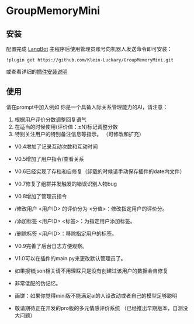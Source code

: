 # GroupMemoryMini

<!--
## 插件开发者详阅

### 开始

此仓库是 LangBot 插件模板，您可以直接在 GitHub 仓库中点击右上角的 "Use this template" 以创建你的插件。  
接下来按照以下步骤修改模板代码：

#### 修改模板代码

- 修改此文档顶部插件名称信息
- 将此文档下方的`<插件发布仓库地址>`改为你的插件在 GitHub· 上的地址
- 补充下方的`使用`章节内容
- 修改`main.py`中的`@register`中的插件 名称、描述、版本、作者 等信息
- 修改`main.py`中的`MyPlugin`类名为你的插件类名
- 将插件所需依赖库写到`requirements.txt`中
- 根据[插件开发教程](https://docs.langbot.app/plugin/dev/tutor.html)编写插件代码
- 删除 README.md 中的注释内容


#### 发布插件

推荐将插件上传到 GitHub 代码仓库，以便用户通过下方方式安装。   
欢迎[提issue](https://github.com/RockChinQ/LangBot/issues/new?assignees=&labels=%E7%8B%AC%E7%AB%8B%E6%8F%92%E4%BB%B6&projects=&template=submit-plugin.yml&title=%5BPlugin%5D%3A+%E8%AF%B7%E6%B1%82%E7%99%BB%E8%AE%B0%E6%96%B0%E6%8F%92%E4%BB%B6)，将您的插件提交到[插件列表](https://github.com/stars/RockChinQ/lists/qchatgpt-%E6%8F%92%E4%BB%B6)

下方是给用户看的内容，按需修改
-->

## 安装

配置完成 [LangBot](https://github.com/RockChinQ/LangBot) 主程序后使用管理员账号向机器人发送命令即可安装：

```
!plugin get https://github.com/Klein-Luckary/GroupMemoryMini.git
```
或查看详细的[插件安装说明](https://docs.langbot.app/plugin/plugin-intro.html#%E6%8F%92%E4%BB%B6%E7%94%A8%E6%B3%95)

## 使用

请在prompt中加入例如
你是一个具备人际关系管理能力的AI，请注意：
1. 根据用户评价分数调整回复语气
2. 在适当的时候使用(评价值：±N)标记调整分数
3. 特别关注用户的特别备注信息等指示。
（可修改和扩充）

- V0.4增加了记录互动次数和互动时间
- V0.5增加了用户指令/查看关系
- V0.6已经实现了存档和自修复（卸载的时候请手动保存插件的date内文件）
- V0.7修复了组群并发触发的错误识别人物bug
- V0.8增加了管理员指令
- /修改用户 <用户ID> 的评价分为 <分值>：修改指定用户的评价分。
- /添加标签 <用户ID> <标签>：为指定用户添加标签。
- /删除标签 <用户ID>：移除指定用户的标签。
- V0.9完善了后台日志方便观察。
- V1.0可以在插件的main.py来更改默认管理员了。
   
- 如果报错json相关请不用理睬只是没有创建过该用户的数据会自修复
   
- 非常低配的伪记忆。
- 画饼：如果你觉得mini版不能满足ai的人设改动或者自己的模型足够聪明
- 敬请期待正在开发的pro版的多元情感评价系统  （已经推出早期版本，自测没大问题）
